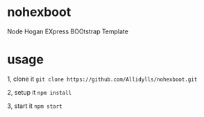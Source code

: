 # nohexboot
Node Hogan EXpress BOOtstrap Template

# usage
1, clone it `git clone https://github.com/Allidylls/nohexboot.git`

2, setup it `npm install`

3, start it `npm start`
